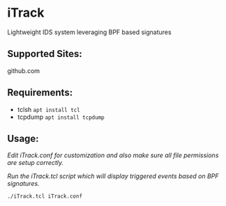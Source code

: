 # iTrack
Lightweight IDS system leveraging BPF based signatures

## Supported Sites:
github.com

## Requirements:
- tclsh `apt install tcl`
- tcpdump `apt install tcpdump`

## Usage:
*Edit iTrack.conf for customization and also make sure all file permissions are setup correctly.*

*Run the iTrack.tcl script which will display triggered events based on BPF signatures.*

  `./iTrack.tcl iTrack.conf`
  
